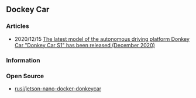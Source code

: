 ## Dockey Car


### Articles
- 2020/12/15 [The latest model of the autonomous driving platform Donkey Car "Donkey Car S1" has been released (December 2020)](https://www.tegakari.net/en/2020/12/donkey-car-s1/)


### Information




### Open Source
- [rusi/jetson-nano-docker-donkeycar](https://github.com/rusi/jetson-nano-docker-donkeycar)

